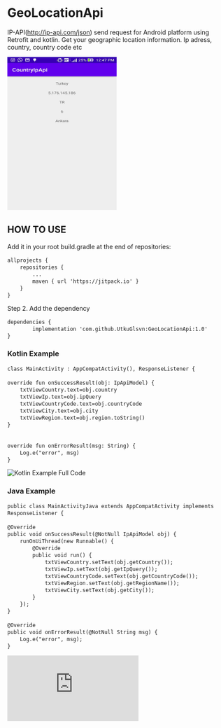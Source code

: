 # GeoLocationApi

IP-API(http://ip-api.com/json) send request  for Android platform using Retrofit and kotlin. Get your geographic location information. Ip adress, country, country code etc

<img src="https://github.com/UtkuGlsvn/GeoLocationApi/blob/master/ExampleApp.jpeg" width="250" height="350">

## HOW TO USE


Add it in your root build.gradle at the end of repositories:

	allprojects {
		repositories {
			...
			maven { url 'https://jitpack.io' }
		}
	}

Step 2. Add the dependency

	dependencies {
	        implementation 'com.github.UtkuGlsvn:GeoLocationApi:1.0'
	}


### Kotlin Example

    class MainActivity : AppCompatActivity(), ResponseListener {

    override fun onSuccessResult(obj: IpApiModel) {
        txtViewCountry.text=obj.country
        txtViewIp.text=obj.ipQuery
        txtViewCountryCode.text=obj.countryCode
        txtViewCity.text=obj.city
        txtViewRegion.text=obj.region.toString()
    }


    override fun onErrorResult(msg: String) {
        Log.e("error", msg)
    }
    
![Kotlin Example Full Code](https://github.com/UtkuGlsvn/GeoLocationApi/blob/master/app/src/main/java/com/foxycode/countryipapi/MainActivity.kt "Kotlin Code Example")    

### Java Example


    public class MainActivityJava extends AppCompatActivity implements ResponseListener {
   
    @Override
    public void onSuccessResult(@NotNull IpApiModel obj) {
        runOnUiThread(new Runnable() {
            @Override
            public void run() {
                txtViewCountry.setText(obj.getCountry());
                txtViewIp.setText(obj.getIpQuery());
                txtViewCountryCode.setText(obj.getCountryCode());
                txtViewRegion.setText(obj.getRegionName());
                txtViewCity.setText(obj.getCity());
            }
        });
    }

    @Override
    public void onErrorResult(@NotNull String msg) {
        Log.e("error", msg);
    }
    
    
    
 ![Java Example Full Code](https://github.com/UtkuGlsvn/GeoLocationApi/blob/master/app/src/main/java/com/foxycode/countryipapi/MainActivityJava.java "Java Code Example")    
